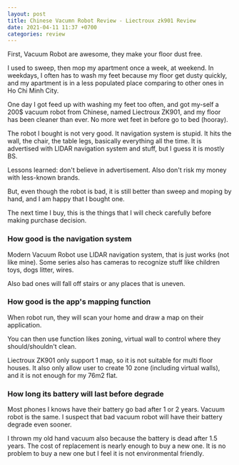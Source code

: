 ```yaml
---
layout: post
title: Chinese Vacumn Robot Review - Liectroux zk901 Review
date: 2021-04-11 11:37 +0700
categories: review
---
```


First, Vacuum Robot are awesome, they make your floor dust free.

I used to sweep, then mop my apartment once a week, at weekend. In weekdays, I often has to wash my feet because my floor get dusty quickly, and my apartment is in a less populated place comparing to other ones in Ho Chi Minh City.

One day I got feed up with washing my feet too often, and got my-self a 200$ vacuum robot from Chinese, named Liectroux ZK901, and my floor has been cleaner than ever. No more wet feet in before go to bed (hooray).

The robot I bought is not very good. It navigation system is stupid. It hits the wall, the chair, the table legs, basically everything all the time. It is advertised with LIDAR navigation system and stuff, but I guess it is mostly BS.

Lessons learned: don't believe in advertisement. Also don't risk my money with less-known brands.

But, even though the robot is bad, it is still better than sweep and moping by hand, and I am happy that I bought one.

The next time I buy, this is the things that I will check carefully before making purchase decision.

### How good is the navigation system

Modern Vacuum Robot use LIDAR navigation system, that is just works (not like mine). Some series also has cameras to recognize stuff like children toys, dogs litter, wires.

Also bad ones will fall off stairs or any places that is uneven.

### How good is the app's mapping function

When robot run, they will scan your home and draw a map on their application.

You can then use function likes zoning, virtual wall to control where they should/shouldn't clean.

Liectroux ZK901 only support 1 map, so it is not suitable for multi floor houses. It also only allow user to create 10 zone (including virtual walls), and it is not enough for my 76m2 flat.

### How long its battery will last before degrade

Most phones I knows have their battery go bad after 1 or 2 years. Vacuum robot is the same. I suspect that bad vacuum robot will have their battery degrade even sooner.

I thrown my old hand vacuum also because the battery is dead after 1.5 years. The cost of replacement is nearly enough to buy a new one. It is no problem to buy a new one but I feel it is not environmental friendly.
